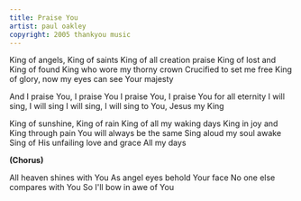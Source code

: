 ```yaml
---
title: Praise You
artist: paul oakley
copyright: 2005 thankyou music
---
```


King of angels, King of saints
King of all creation praise
King of lost and King of found
King who wore my thorny crown
Crucified to set me free
King of glory, now my eyes can see Your majesty

And I praise You, I praise You
I praise You, I praise You for all eternity
I will sing, I will sing
I will sing, I will sing to You, Jesus my King

King of sunshine, King of rain
King of all my waking days
King in joy and King through pain
You will always be the same
Sing aloud my soul awake
Sing of His unfailing love and grace
All my days

<strong>(Chorus)</strong>

All heaven shines with You
As angel eyes behold Your face
No one else compares with You
So I'll bow in awe of You








